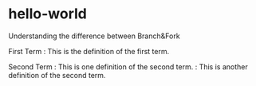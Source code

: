 # hello-world
Understanding the difference between Branch&amp;Fork

First Term
: This is the definition of the first term.

Second Term
: This is one definition of the second term.
: This is another definition of the second term.
